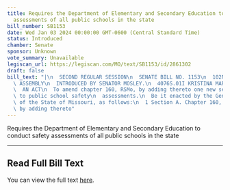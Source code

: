 ```yaml
---
title: Requires the Department of Elementary and Secondary Education to conduct safety
  assessments of all public schools in the state
bill_number: SB1153
date: Wed Jan 03 2024 00:00:00 GMT-0600 (Central Standard Time)
status: Introduced
chamber: Senate
sponsor: Unknown
vote_summary: Unavailable
legiscan_url: https://legiscan.com/MO/text/SB1153/id/2861302
draft: false
bill_text: "|\n  SECOND REGULAR SESSION\n  SENATE BILL NO. 1153\n  102ND GENERA L\
  \ ASSEMBLY\n  INTRODUCED BY SENATOR MOSLEY.\n  4076S.01I KRISTINA MARTIN, Secretary\n\
  \  AN ACT\n  To amend chapter 160, RSMo, by adding thereto one new section relating\
  \ to public school safety\n  assessments.\n  Be it enacted by the General Assembly\
  \ of the State of Missouri, as follows:\n  1 Section A. Chapter 160, RSMo, is amended\
  \ by adding thereto"
---
```

Requires the Department of Elementary and Secondary Education to conduct safety assessments of all public schools in the state

---

## Read Full Bill Text

You can view the full text [here](https://legiscan.com/MO/text/SB1153/id/2861302).
